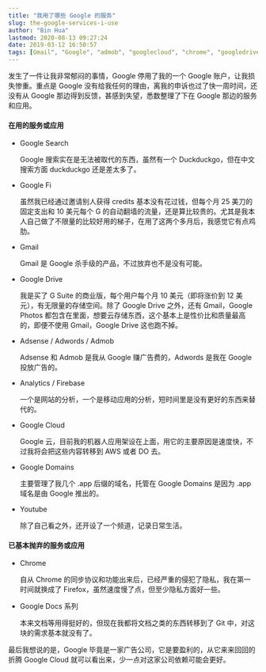 ```yaml
---
title: "我用了哪些 Google 的服务"
slug: the-google-services-i-use
author: "Bin Hua"
lastmod: 2020-08-13 09:27:24
date: 2019-03-12 16:50:57
tags: [Gmail", "Google", "admob", "googlecloud", "chrome", "googledrive", "googlephoto", "Google Fi", "duckduckgo", "yandex", "adsense", "adwords", "analytics", "firebase", "domains", "youtube"]
---
```


发生了一件让我非常郁闷的事情，Google 停用了我的一个 Google 账户，让我损失惨重。重点是 Google 没有给我任何的理由，离我的申诉也过了快一周时间，还没有从 Google 那边得到反馈，甚感到失望，悉数整理了下在 Google 那边的服务和应用。

#### 在用的服务或应用

- Google Search

    Google 搜索实在是无法被取代的东西，虽然有一个 Duckduckgo，但在中文搜索方面 duckduckgo 还是差太多了。
    
- Google Fi

    虽然我已经通过邀请别人获得 credits 基本没有花过钱，但每个月 25 美刀的固定支出和 10 美元每个 G 的自动翻墙的流量，还是算比较贵的。尤其是我本人自己做了不限量的比较好用的梯子，在用了这两个多月后，我感觉它有点鸡肋。
    
- Gmail

    Gmail 是 Google 杀手级的产品，不过放弃也不是没有可能。
    
- Google Drive

    我是买了 G Suite 的商业版，每个用户每个月 10 美元（即将涨价到 12 美元），有无限量的存储空间。除了 Google Drive 之外，还有 Gmail，Google Photos 都包含在里面，想要云存储东西，这个基本上是性价比和质量最高的，即便不使用 Gmail，Google Drive 这也跑不掉。
    
- Adsense / Adwords / Admob

    Adsense 和 Admob 是我从 Google 赚广告费的，Adwords 是我在 Google 投放广告的。
    
- Analytics / Firebase

    一个是网站的分析，一个是移动应用的分析，短时间里是没有更好的东西来替代的。
    
- Google Cloud

    Google 云，目前我的机器人应用架设在上面，用它的主要原因是速度快，不过我将会把这些内容转移到 AWS 或者 DO 去。
    
- Google Domains

    主要管理了我几个 .app 后缀的域名，托管在 Google Domains 是因为 .app 域名是由 Google 推出的。
    
- Youtube

    除了自己看之外，还开设了一个频道，记录日常生活。

#### 已基本抛弃的服务或应用

- Chrome

    自从 Chrome 的同步协议和功能出来后，已经严重的侵犯了隐私，我在第一时间就换成了 Firefox，虽然速度慢了点，但至少隐私方面好一些。
    
- Google Docs 系列

    本来文档等用得挺好的，但现在我都将文档之类的东西转移到了 Git 中，对这块的需求基本就没有了。
    
最后我想说的是，Google 毕竟是一家广告公司，它是要盈利的，从它来来回回的折腾 Google Cloud 就可以看出来，少一点对这家公司依赖可能会更好。
    
